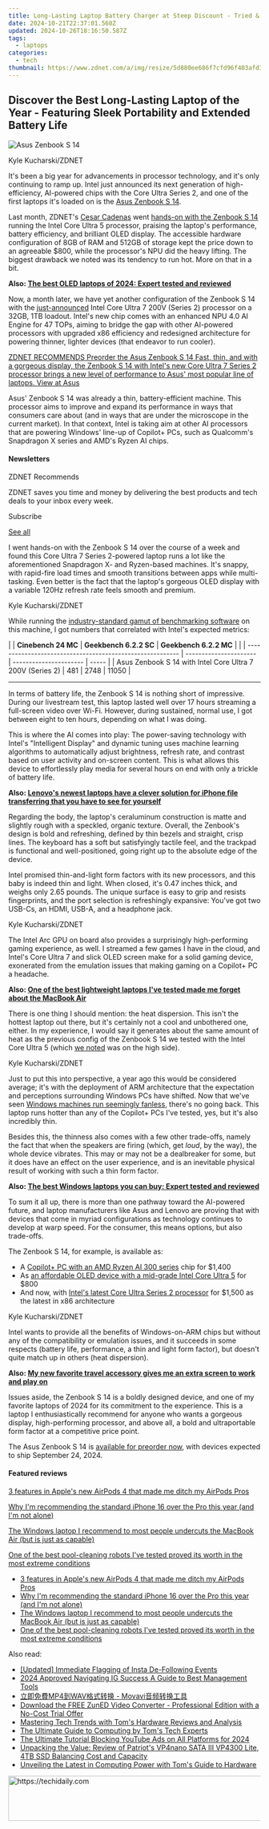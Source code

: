```yaml
---
title: Long-Lasting Laptop Battery Charger at Steep Discount - Tried & Tested!
date: 2024-10-21T22:37:01.560Z
updated: 2024-10-26T18:16:50.587Z
tags:
  - laptops
categories:
  - tech
thumbnail: https://www.zdnet.com/a/img/resize/5d880ee686f7cfd96f403afd38c1bf160a57e80d/2023/05/23/c3c3a71d-9f18-42f2-b406-76a852f71584/img-3895.jpg?auto=webp&fit=crop&frame=1&height=172&width=306
---
```


## Discover the Best Long-Lasting Laptop of the Year - Featuring Sleek Portability and Extended Battery Life

![Asus Zenbook S 14](https://www.zdnet.com/a/img/resize/4745d9618c8f842ef28c573ae70b6768f75887f2/2024/09/19/f92a6eca-0cc1-4a6f-8882-7504c280be1b/zenbook-s-14-12.jpg?auto=webp&width=1280)

Kyle Kucharski/ZDNET

It's been a big year for advancements in processor technology, and it's only continuing to ramp up. Intel just announced its next generation of high-efficiency, AI-powered chips with the Core Ultra Series 2, and one of the first laptops it's loaded on is the [Asus Zenbook S 14](https://www.awin1.com/awclick.php?mid=31828&id=423585&clickref=zd-%5F%5FCOM%5FCLICK%5FID%5F%5F-dtp&ued=https%3A%2F%2Fshop.asus.com%2Fus%2F90nb14f4-m00620-asus-zenbook-s-14-ux5406.html). 

Last month, ZDNET's [Cesar Cadenas](https://www.zdnet.com/meet-the-team/cesar-cadenas/) went [hands-on with the Zenbook S 14](https://www.zdnet.com/article/one-of-the-most-versatile-laptops-ive-tested-also-has-one-of-the-best-displays/) running the Intel Core Ultra 5 processor, praising the laptop's performance, battery efficiency, and brilliant OLED display. The accessible hardware configuration of 8GB of RAM and 512GB of storage kept the price down to an agreeable $800, while the processor's NPU did the heavy lifting. The biggest drawback we noted was its tendency to run hot. More on that in a bit.

**Also: [The best OLED laptops of 2024: Expert tested and reviewed](https://www.zdnet.com/article/best-oled-laptop/)**

Now, a month later, we have yet another configuration of the Zenbook S 14 with the [just-announced](https://www.intel.com/content/www/us/en/products/docs/processors/core-ultra/core-ultra-series-2-mobile-product-brief.html) Intel Core Ultra 7 200V (Series 2) processor on a 32GB, 1TB loadout. Intel's new chip comes with an enhanced NPU 4.0 AI Engine for 47 TOPs, aiming to bridge the gap with other AI-powered processors with upgraded x86 efficiency and redesigned architecture for powering thinner, lighter devices (that endeavor to run cooler). 

[ZDNET RECOMMENDS Preorder the Asus Zenbook S 14 Fast, thin, and with a gorgeous display, the Zenbook S 14 with Intel's new Core Ultra 7 Series 2 processor brings a new level of performance to Asus' most popular line of laptops. View at Asus](https://www.awin1.com/awclick.php?mid=31828&id=423585&clickref=zd-%5F%5FCOM%5FCLICK%5FID%5F%5F-dtp&ued=https%3A%2F%2Fshop.asus.com%2Fus%2F90nb14f4-m00620-asus-zenbook-s-14-ux5406.html)

Asus' Zenbook S 14 was already a thin, battery-efficient machine. This processor aims to improve and expand its performance in ways that consumers care about (and in ways that are under the microscope in the current market). In that context, Intel is taking aim at other AI processors that are powering Windows' line-up of Copilot+ PCs, such as Qualcomm's Snapdragon X series and AMD's Ryzen AI chips. 

#### Newsletters

ZDNET Recommends

ZDNET saves you time and money by delivering the best products and tech deals to your inbox every week.

 Subscribe

[See all](https://www.zdnet.com/newsletters/)

I went hands-on with the Zenbook S 14 over the course of a week and found this Core Ultra 7 Series 2-powered laptop runs a lot like the aforementioned Snapdragon X- and Ryzen-based machines. It's snappy, with rapid-fire load times and smooth transitions between apps while multi-tasking. Even better is the fact that the laptop's gorgeous OLED display with a variable 120Hz refresh rate feels smooth and premium.

Kyle Kucharski/ZDNET

While running the [industry-standard gamut of benchmarking software](https://www.zdnet.com/article/how-we-test-laptops/) on this machine, I got numbers that correlated with Intel's expected metrics: 

| | **Cinebench 24 MC**                                     | **Geekbench 6.2.2 SC** | **Geekbench 6.2.2 MC** |       |
| --------------------------------------------------------- | ---------------------- | ---------------------- | ----- |
| Asus Zenbook S 14 with Intel Core Ultra 7 200V (Series 2) | 481                    | 2748                   | 11050 |

---

In terms of battery life, the Zenbook S 14 is nothing short of impressive. During our livestream test, this laptop lasted well over 17 hours streaming a full-screen video over Wi-Fi. However, during sustained, normal use, I got between eight to ten hours, depending on what I was doing. 

This is where the AI comes into play: The power-saving technology with Intel's "Intelligent Display" and dynamic tuning uses machine learning algorithms to automatically adjust brightness, refresh rate, and contrast based on user activity and on-screen content. This is what allows this device to effortlessly play media for several hours on end with only a trickle of battery life. 

**Also: [Lenovo's newest laptops have a clever solution for iPhone file transferring that you have to see for yourself](https://www.zdnet.com/article/lenovos-newest-laptops-have-a-clever-solution-for-iphone-file-transferring-that-you-have-to-see-for-yourself/)**

Regarding the body, the laptop's ceraluminum construction is matte and slightly rough with a speckled, organic texture. Overall, the Zenbook's design is bold and refreshing, defined by thin bezels and straight, crisp lines. The keyboard has a soft but satisfyingly tactile feel, and the trackpad is functional and well-positioned, going right up to the absolute edge of the device. 

Intel promised thin-and-light form factors with its new processors, and this baby is indeed thin and light. When closed, it's 0.47 inches thick, and weighs only 2.65 pounds. The unique surface is easy to grip and resists fingerprints, and the port selection is refreshingly expansive: You've got two USB-Cs, an HDMI, USB-A, and a headphone jack. 

Kyle Kucharski/ZDNET

The Intel Arc GPU on board also provides a surprisingly high-performing gaming experience, as well. I streamed a few games I have in the cloud, and Intel's Core Ultra 7 and slick OLED screen make for a solid gaming device, exonerated from the emulation issues that making gaming on a Copilot+ PC a headache.

**Also: [One of the best lightweight laptops I've tested made me forget about the MacBook Air](https://www.zdnet.com/article/one-of-the-best-lightweight-laptops-ive-tested-made-me-forget-about-the-macbook-air/)**

There is one thing I should mention: the heat dispersion. This isn't the hottest laptop out there, but it's certainly not a cool and unbothered one, either. In my experience, I would say it generates about the same amount of heat as the previous config of the Zenbook S 14 we tested with the Intel Core Ultra 5 (which [we noted](https://www.zdnet.com/article/one-of-the-most-versatile-laptops-ive-tested-also-has-one-of-the-best-displays/) was on the high side). 

Kyle Kucharski/ZDNET

Just to put this into perspective, a year ago this would be considered average; it's with the deployment of ARM architecture that the expectation and perceptions surrounding Windows PCs have shifted. Now that we've seen [Windows machines run seemingly fanless](https://www.zdnet.com/article/one-of-the-best-13-inch-laptops-ive-tested-has-marathon-battery-life-and-a-bold-design/), there's no going back. This laptop runs hotter than any of the Copilot+ PCs I've tested, yes, but it's also incredibly thin. 

Besides this, the thinness also comes with a few other trade-offs, namely the fact that when the speakers are firing (which, get _loud_, by the way), the whole device vibrates. This may or may not be a dealbreaker for some, but it does have an effect on the user experience, and is an inevitable physical result of working with such a thin form factor. 

**Also: [The best Windows laptops you can buy: Expert tested and reviewed](https://www.zdnet.com/article/best-windows-laptop/)**

To sum it all up, there is more than one pathway toward the AI-powered future, and laptop manufacturers like Asus and Lenovo are proving that with devices that come in myriad configurations as technology continues to develop at warp speed. For the consumer, this means options, but also trade-offs.

The Zenbook S 14, for example, is available as:

* A [Copilot+ PC with an AMD Ryzen AI 300 series](https://shop-links.co/link/?url=https%3A%2F%2Fwww.bestbuy.com%2Fsite%2Fasus-zenbook-s-16-16-3k-oled-touch-screen-laptop-copilot-pc-amd-ryzen-ai-9-365-24gb-memory-1tb-ssd-scandinavian-white%2F6584435.p&publisher_slug=itechdaily19598&exclusive=1) chip for $1,400
* As [an affordable OLED device with a mid-grade Intel Core Ultra 5](https://shop-links.co/link/?url=https%3A%2F%2Fwww.bestbuy.com%2Fsite%2Fasus-zenbook-14-oled-14-wuxga-touch-screen-laptop-intel-core-ultra-5-with-8gb-memory-512gb-ssd-jasper-gray%2F6568759.p&publisher_slug=itechdaily19598&exclusive=1) for $800
* And now, with [Intel's latest Core Ultra Series 2 processor](https://www.awin1.com/awclick.php?mid=31828&id=423585&clickref=zd-%5F%5FCOM%5FCLICK%5FID%5F%5F-dtp&ued=https%3A%2F%2Fshop.asus.com%2Fus%2F90nb14f4-m00620-asus-zenbook-s-14-ux5406.html) for $1,500 as the latest in x86 architecture

Kyle Kucharski/ZDNET

Intel wants to provide all the benefits of Windows-on-ARM chips but without any of the compatibility or emulation issues, and it succeeds in some respects (battery life, performance, a thin and light form factor), but doesn't quite match up in others (heat dispersion). 

**Also: [My new favorite travel accessory gives me an extra screen to work and play on](https://www.zdnet.com/education/computers-tech/my-new-favorite-travel-accessory-gives-me-an-extra-screen-to-work-and-play-on/)**

Issues aside, the Zenbook S 14 is a boldly designed device, and one of my favorite laptops of 2024 for its commitment to the experience. This is a laptop I enthusiastically recommend for anyone who wants a gorgeous display, high-performing processor, and above all, a bold and ultraportable form factor at a competitive price point. 

The Asus Zenbook S 14 is [available for preorder now](https://www.awin1.com/awclick.php?mid=31828&id=423585&clickref=zd-%5F%5FCOM%5FCLICK%5FID%5F%5F-dtp&ued=https%3A%2F%2Fshop.asus.com%2Fus%2F90nb14f4-m00620-asus-zenbook-s-14-ux5406.html), with devices expected to ship September 24, 2024\. 

#### Featured reviews

[3 features in Apple's new AirPods 4 that made me ditch my AirPods Pros](https://www.zdnet.com/article/3-features-in-apples-new-airpods-4-that-made-me-ditch-my-airpods-pros/ "3 features in Apple's new AirPods 4 that made me ditch my AirPods Pros")

[Why I'm recommending the standard iPhone 16 over the Pro this year (and I'm not alone)](https://www.zdnet.com/article/why-im-recommending-the-standard-iphone-16-over-the-pro-this-year-and-im-not-alone/ "Why I'm recommending the standard iPhone 16 over the Pro this year (and I'm not alone)")

[The Windows laptop I recommend to most people undercuts the MacBook Air (but is just as capable)](https://www.zdnet.com/article/the-windows-laptop-i-recommend-to-most-people-undercuts-the-macbook-air-but-is-just-as-capable/ "The Windows laptop I recommend to most people undercuts the MacBook Air (but is just as capable)")

[One of the best pool-cleaning robots I've tested proved its worth in the most extreme conditions](https://www.zdnet.com/article/one-of-the-best-pool-cleaning-robots-ive-tested-proved-its-worth-in-the-most-extreme-conditions/ "One of the best pool-cleaning robots I've tested proved its worth in the most extreme conditions")

* [3 features in Apple's new AirPods 4 that made me ditch my AirPods Pros](https://www.zdnet.com/article/3-features-in-apples-new-airpods-4-that-made-me-ditch-my-airpods-pros/ "3 features in Apple's new AirPods 4 that made me ditch my AirPods Pros")
* [Why I'm recommending the standard iPhone 16 over the Pro this year (and I'm not alone)](https://www.zdnet.com/article/why-im-recommending-the-standard-iphone-16-over-the-pro-this-year-and-im-not-alone/ "Why I'm recommending the standard iPhone 16 over the Pro this year (and I'm not alone)")
* [The Windows laptop I recommend to most people undercuts the MacBook Air (but is just as capable)](https://www.zdnet.com/article/the-windows-laptop-i-recommend-to-most-people-undercuts-the-macbook-air-but-is-just-as-capable/ "The Windows laptop I recommend to most people undercuts the MacBook Air (but is just as capable)")
* [One of the best pool-cleaning robots I've tested proved its worth in the most extreme conditions](https://www.zdnet.com/article/one-of-the-best-pool-cleaning-robots-ive-tested-proved-its-worth-in-the-most-extreme-conditions/ "One of the best pool-cleaning robots I've tested proved its worth in the most extreme conditions")

<ins class="adsbygoogle"
     style="display:block"
     data-ad-format="autorelaxed"
     data-ad-client="ca-pub-7571918770474297"
     data-ad-slot="1223367746"></ins>

<ins class="adsbygoogle"
     style="display:block"
     data-ad-client="ca-pub-7571918770474297"
     data-ad-slot="8358498916"
     data-ad-format="auto"
     data-full-width-responsive="true"></ins>

<span class="atpl-alsoreadstyle">Also read:</span>
<div><ul>
<li><a href="https://instagram-video-recordings.techidaily.com/updated-immediate-flagging-of-insta-de-following-events/"><u>[Updated] Immediate Flagging of Insta De-Following Events</u></a></li>
<li><a href="https://instagram-video-recordings.techidaily.com/2024-approved-navigating-ig-success-a-guide-to-best-management-tools/"><u>2024 Approved Navigating IG Success A Guide to Best Management Tools</u></a></li>
<li><a href="https://vp-tips.techidaily.com/1726226553754-mp4wav-movavi/"><u>立即免費MP4到WAV格式转换 - Movavi音频转换工具</u></a></li>
<li><a href="https://some-knowledge.techidaily.com/download-the-free-zuned-video-converter-professional-edition-with-a-no-cost-trial-offer/"><u>Download the FREE ZunED Video Converter - Professional Edition with a No-Cost Trial Offer</u></a></li>
<li><a href="https://hardware-reviews.techidaily.com/mastering-tech-trends-with-toms-hardware-reviews-and-analysis/"><u>Mastering Tech Trends with Tom's Hardware Reviews and Analysis</u></a></li>
<li><a href="https://hardware-reviews.techidaily.com/the-ultimate-guide-to-computing-by-toms-tech-experts/"><u>The Ultimate Guide to Computing by Tom's Tech Experts</u></a></li>
<li><a href="https://facebook-record-videos.techidaily.com/the-ultimate-tutorial-blocking-youtube-ads-on-all-platforms-for-2024/"><u>The Ultimate Tutorial Blocking YouTube Ads on All Platforms for 2024</u></a></li>
<li><a href="https://hardware-reviews.techidaily.com/unpacking-the-value-review-of-patriots-vp4nano-sata-iii-vp4300-lite-4tb-ssd-balancing-cost-and-capacity/"><u>Unpacking the Value: Review of Patriot's VP4nano SATA III VP4300 Lite, 4TB SSD Balancing Cost and Capacity</u></a></li>
<li><a href="https://hardware-reviews.techidaily.com/unveiling-the-latest-in-computing-power-with-toms-guide-to-hardware/"><u>Unveiling the Latest in Computing Power with Tom's Guide to Hardware</u></a></li>
</ul></div>

<!-- affiliate ads begin -->
<a href="https://appsumo.8odi.net/c/5597632/2105874/7443" target="_top" id="2105874">
  <img src="//a.impactradius-go.com/display-ad/7443-2105874" border="0" alt="https://techidaily.com" width="728" height="90"/>
</a>
<img height="0" width="0" src="https://appsumo.8odi.net/i/5597632/2105874/7443" style="position:absolute;visibility:hidden;" border="0" />
<!-- affiliate ads end -->

